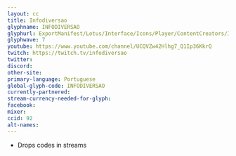 ```yaml
---
layout: cc
title: Infodiversao
glyphname: INFODIVERSAO
glyphurl: ExportManifest/Lotus/Interface/Icons/Player/ContentCreators/Infodiversao.png
glyphwave: 7
youtube: https://www.youtube.com/channel/UCQVZw42Hlhg7_Q1Ip36KkrQ
twitch: https://twitch.tv/infodiversao
twitter:
discord:
other-site:
primary-language: Portuguese
global-glyph-code: INFODIVERSAO
currently-partnered:
stream-currency-needed-for-glyph:
facebook:
mixer:
ccid: 92
alt-names:
---
```

* Drops codes in streams
